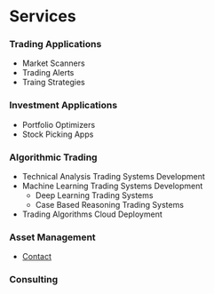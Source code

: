 # Services

### Trading Applications
  - Market Scanners
  - Trading Alerts
  - Traing Strategies
  
### Investment Applications
  - Portfolio Optimizers
  - Stock Picking Apps 
  
### Algorithmic Trading
  - Technical Analysis Trading Systems Development
  - Machine Learning Trading Systems Development
      - Deep Learning Trading Systems
      - Case Based Reasoning Trading Systems
  - Trading Algorithms Cloud Deployment

### Asset Management
  - [Contact](https://github.com/CatalaniCD/catalanicd.github.io/blob/main/contact.md)
 
### Consulting 
<!--   - Cryptocurrency Markets -->

